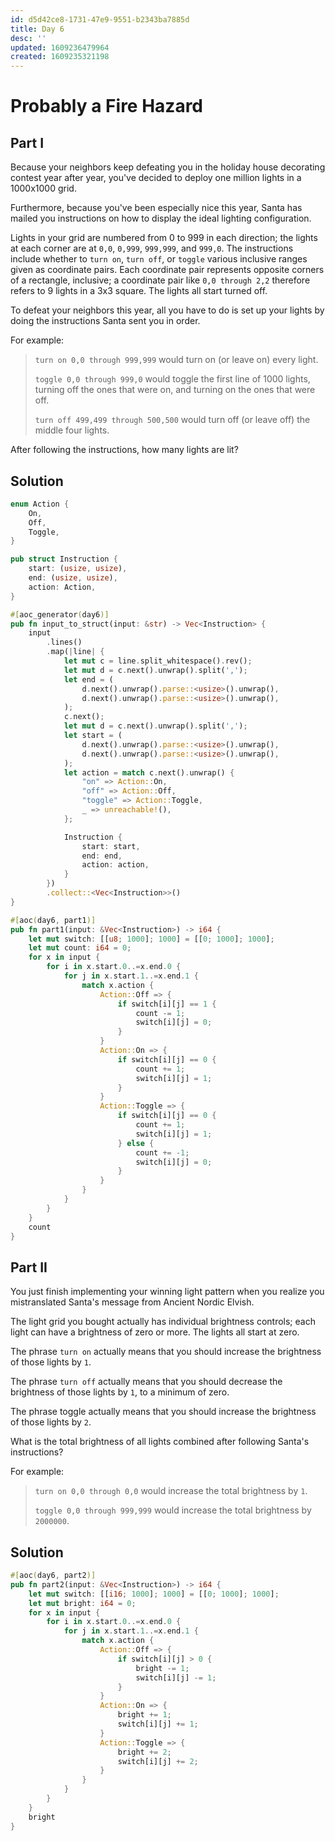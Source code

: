```yaml
---
id: d5d42ce8-1731-47e9-9551-b2343ba7885d
title: Day 6
desc: ''
updated: 1609236479964
created: 1609235321198
---
```


# Probably a Fire Hazard

## Part I

Because your neighbors keep defeating you in the holiday house decorating contest year after year, you've decided to deploy one million lights in a 1000x1000 grid.

Furthermore, because you've been especially nice this year, Santa has mailed you instructions on how to display the ideal lighting configuration.

Lights in your grid are numbered from 0 to 999 in each direction; the lights at each corner are at `0,0`, `0,999`, `999,999`, and `999,0`. The instructions include whether to `turn on`, `turn off`, or `toggle` various inclusive ranges given as coordinate pairs. Each coordinate pair represents opposite corners of a rectangle, inclusive; a coordinate pair like `0,0 through 2,2` therefore refers to 9 lights in a 3x3 square. The lights all start turned off.

To defeat your neighbors this year, all you have to do is set up your lights by doing the instructions Santa sent you in order.

For example:

> `turn on 0,0 through 999,999` would turn on (or leave on) every light.
>
> `toggle 0,0 through 999,0` would toggle the first line of 1000 lights, turning off the ones that were on, and turning on the ones that were off.
>
> `turn off 499,499 through 500,500` would turn off (or leave off) the middle four lights.

After following the instructions, how many lights are lit?

## Solution


```rust
enum Action {
    On,
    Off,
    Toggle,
}

pub struct Instruction {
    start: (usize, usize),
    end: (usize, usize),
    action: Action,
}

#[aoc_generator(day6)]
pub fn input_to_struct(input: &str) -> Vec<Instruction> {
    input
        .lines()
        .map(|line| {
            let mut c = line.split_whitespace().rev();
            let mut d = c.next().unwrap().split(',');
            let end = (
                d.next().unwrap().parse::<usize>().unwrap(),
                d.next().unwrap().parse::<usize>().unwrap(),
            );
            c.next();
            let mut d = c.next().unwrap().split(',');
            let start = (
                d.next().unwrap().parse::<usize>().unwrap(),
                d.next().unwrap().parse::<usize>().unwrap(),
            );
            let action = match c.next().unwrap() {
                "on" => Action::On,
                "off" => Action::Off,
                "toggle" => Action::Toggle,
                _ => unreachable!(),
            };

            Instruction {
                start: start,
                end: end,
                action: action,
            }
        })
        .collect::<Vec<Instruction>>()
}

#[aoc(day6, part1)]
pub fn part1(input: &Vec<Instruction>) -> i64 {
    let mut switch: [[u8; 1000]; 1000] = [[0; 1000]; 1000];
    let mut count: i64 = 0;
    for x in input {
        for i in x.start.0..=x.end.0 {
            for j in x.start.1..=x.end.1 {
                match x.action {
                    Action::Off => {
                        if switch[i][j] == 1 {
                            count -= 1;
                            switch[i][j] = 0;
                        }
                    }
                    Action::On => {
                        if switch[i][j] == 0 {
                            count += 1;
                            switch[i][j] = 1;
                        }
                    }
                    Action::Toggle => {
                        if switch[i][j] == 0 {
                            count += 1;
                            switch[i][j] = 1;
                        } else {
                            count += -1;
                            switch[i][j] = 0;
                        }
                    }
                }
            }
        }
    }
    count
}
```

## Part II


You just finish implementing your winning light pattern when you realize you mistranslated Santa's message from Ancient Nordic Elvish.

The light grid you bought actually has individual brightness controls; each light can have a brightness of zero or more. The lights all start at zero.

The phrase `turn on` actually means that you should increase the brightness of those lights by `1`.

The phrase `turn off` actually means that you should decrease the brightness of those lights by `1`, to a minimum of zero.

The phrase toggle actually means that you should increase the brightness of those lights by `2`.

What is the total brightness of all lights combined after following Santa's instructions?

For example:

> `turn on 0,0 through 0,0` would increase the total brightness by `1`.
>
> `toggle 0,0 through 999,999` would increase the total brightness by `2000000`.

## Solution

```rust
#[aoc(day6, part2)]
pub fn part2(input: &Vec<Instruction>) -> i64 {
    let mut switch: [[i16; 1000]; 1000] = [[0; 1000]; 1000];
    let mut bright: i64 = 0;
    for x in input {
        for i in x.start.0..=x.end.0 {
            for j in x.start.1..=x.end.1 {
                match x.action {
                    Action::Off => {
                        if switch[i][j] > 0 {
                            bright -= 1;
                            switch[i][j] -= 1;
                        }
                    }
                    Action::On => {
                        bright += 1;
                        switch[i][j] += 1;
                    }
                    Action::Toggle => {
                        bright += 2;
                        switch[i][j] += 2;
                    }
                }
            }
        }
    }
    bright
}
```
